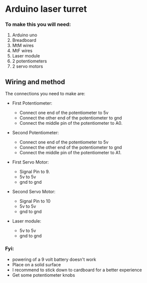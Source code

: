 # Arduino laser turret
### To make this you will need:
1. Arduino uno
2. Breadboard
3. MtM wires
4. MtF wires
5. Laser module
6. 2 potentiometers
7. 2 servo motors


## Wiring and method
The connections you need to make are:
 -  First Potentiometer:
    
    -   Connect one end of the potentiometer to 5v
    -   Connect the other end of the potentiometer to gnd 
    -   Connect the middle pin of the potentiometer to A0.
 -  Second Potentiometer:
    
    -   Connect one end of the potentiometer to 5v
    -   Connect the other end of the potentiometer to gnd
    -   Connect the middle pin of the potentiometer to A1.
 -  First Servo Motor:
    
    -   Signal Pin to 9.
    -   5v to 5v
    - gnd to gnd
 -  Second Servo Motor:
	-  Signal Pin to 10
    - 5v to 5v
    - gnd to gnd

 - Laser module:

	 - 5v to 5v
	 -  gnd to gnd

 

### Fyi:
- powering of a 9 volt battery doesn't work
- Place on a solid surface
- I recommend to stick down to cardboard for a better experience
- Get some potentiometer knobs

